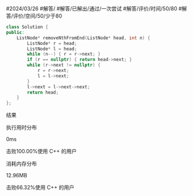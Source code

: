 #2024/03/26 #解答/ #解答/已解出/通过/一次尝试 #解答/评价/时间/50/80 #解答/评价/空间/50/少于80  

``` cpp
class Solution {
public:
	ListNode* removeNthFromEnd(ListNode* head, int n) {
		ListNode* r = head;
		ListNode* l = head;
		while (n--) { r = r->next; }
		if (r == nullptr) { return head->next; }
		while (r->next != nullptr) {
			r = r->next;
			l = l->next;
		}
		l->next = l->next->next;
		return head;
	}
};
```

结果

执行用时分布

0ms

击败100.00%使用 C++ 的用户

消耗内存分布

12.96MB

击败66.32%使用 C++ 的用户